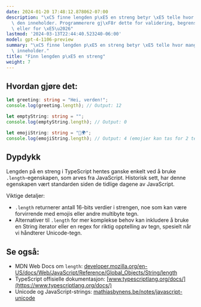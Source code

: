 ```yaml
---
date: 2024-01-20 17:48:12.878062-07:00
description: "\xC5 finne lengden p\xE5 en streng betyr \xE5 telle hvor mange tegn\
  \ den inneholder. Programmerere gj\xF8r dette for validering, begrensning av input,\
  \ eller for \xE5\u2026"
lastmod: '2024-03-13T22:44:40.523240-06:00'
model: gpt-4-1106-preview
summary: "\xC5 finne lengden p\xE5 en streng betyr \xE5 telle hvor mange tegn den\
  \ inneholder."
title: "Finn lengden p\xE5 en streng"
weight: 7
---
```


## Hvordan gjøre det:
```TypeScript
let greeting: string = "Hei, verden!";
console.log(greeting.length); // Output: 12
```

```TypeScript
let emptyString: string = "";
console.log(emptyString.length); // Output: 0
```

```TypeScript
let emojiString: string = "👋🌍";
console.log(emojiString.length); // Output: 4 (emojier kan tas for 2 tegn hver)
```

## Dypdykk
Lengden på en streng i TypeScript hentes ganske enkelt ved å bruke `.length`-egenskapen, som arves fra JavaScript. Historisk sett, har denne egenskapen vært standarden siden de tidlige dagene av JavaScript. 

Viktige detaljer:
- `.length` returnerer antall 16-bits verdier i strengen, noe som kan være forvirrende med emojis eller andre multibyte tegn.
- Alternativer til `.length` for mer komplekse behov kan inkludere å bruke en String iterator eller en regex for riktig opptelling av tegn, spesielt når vi håndterer Unicode-tegn.

## Se også:
- MDN Web Docs om `length`: [developer.mozilla.org/en-US/docs/Web/JavaScript/Reference/Global_Objects/String/length](https://developer.mozilla.org/en-US/docs/Web/JavaScript/Reference/Global_Objects/String/length)
- TypeScript offisielle dokumentasjon: [www.typescriptlang.org/docs/](https://www.typescriptlang.org/docs/)
- Unicode og JavaScript-strings: [mathiasbynens.be/notes/javascript-unicode](https://mathiasbynens.be/notes/javascript-unicode)
